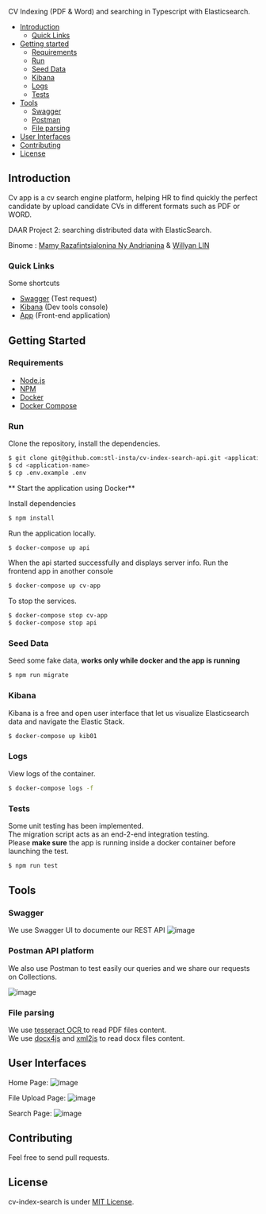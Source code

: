 CV Indexing (PDF & Word) and searching in Typescript with Elasticsearch.

* [Introduction](#introduction)
    * [Quick Links](#quick-Links)
* [Getting started](#getting-started)
    * [Requirements](#requirements)
    * [Run](#run)
    * [Seed Data](#seed-data)
    * [Kibana](#kibana)
    * [Logs](#logs)
    * [Tests](#tests)
* [Tools](#tools)
    * [Swagger](#swagger)
    * [Postman](#postman-api-platform)
    * [File parsing](#file-parsing)
* [User Interfaces](#user-interfaces)
* [Contributing](#contributing)
* [License](#license)
## Introduction

Cv app is a cv search engine platform, helping HR to find quickly the perfect candidate by upload candidate CVs in different formats such as PDF or WORD.

DAAR Project 2: searching distributed data with ElasticSearch.

Binome : [Mamy Razafintsialonina Ny Andrianina](https://github.com/nyandrianinamamy) & [Willyan LIN](https://github.com/willdow)
### Quick Links
Some shortcuts
- [Swagger](http://localhost:8000/swagger/#/) (Test request)
- [Kibana](http://localhost:5601/app/dev_tools#/console) (Dev tools console)
- [App](http://localhost:8080/) (Front-end application)
## Getting Started

### Requirements
- [Node.js](https://yarnpkg.com/en/docs/install)
- [NPM](https://docs.npmjs.com/getting-started/installing-node)
- [Docker](https://docs.docker.com/install/)
- [Docker Compose](https://docs.docker.com/compose/install/)

### Run

Clone the repository, install the dependencies.

```bash
$ git clone git@github.com:stl-insta/cv-index-search-api.git <application-name>
$ cd <application-name>
$ cp .env.example .env
```

** Start the application using Docker**

Install dependencies
```bash
$ npm install
```

Run the application locally.

```bash
$ docker-compose up api
```

When the api started successfully and displays server info. Run the frontend app in another console

```bash
$ docker-compose up cv-app
```

To stop the services.

```bash
$ docker-compose stop cv-app
$ docker-compose stop api
```
### Seed Data

Seed some fake data, **works only while docker and the app is running**

```bash
$ npm run migrate
```
### Kibana

Kibana is a free and open user interface that let us visualize Elasticsearch data and navigate the Elastic Stack.

```bash
$ docker-compose up kib01
```
### Logs

View logs of the container.

```bash
$ docker-compose logs -f
```

### Tests
Some unit testing has been implemented.  
The migration script acts as an end-2-end integration testing.  
Please **make sure** the app is running inside a docker container before launching the test. 
```bash
$ npm run test
```
## Tools
### Swagger
We use Swagger UI to documente our REST API
![image](https://user-images.githubusercontent.com/28400679/138573576-55565c36-181a-436e-9c01-7d69d5b9ed8d.png)

### Postman API platform
We also use Postman to test easily our queries and we share our requests on Collections. 

![image](https://user-images.githubusercontent.com/28400679/138573586-6195cfaa-204f-44ea-b5d7-194a26287ebd.png)

### File parsing  
We use [tesseract OCR ](https://github.com/tesseract-ocr/tesseract) to read PDF files content.  
We use [docx4js](https://github.com/lalalic/docx4js) and [xml2js](https://github.com/Leonidas-from-XIV/node-xml2js) to read docx files content.  

## User Interfaces
Home Page:
![image](https://user-images.githubusercontent.com/28400679/140531748-2920b9ee-2fd8-423a-9eaf-9e78be07de38.png)

File Upload Page:
![image](https://user-images.githubusercontent.com/28400679/140531819-607ce2bb-eb57-420b-959c-318188be025c.png)

Search Page:
![image](https://user-images.githubusercontent.com/28400679/140531975-cdb3f294-e352-44fa-b284-c16f1b163429.png)

## Contributing
Feel free to send pull requests.

## License

cv-index-search is under [MIT License](LICENSE).
